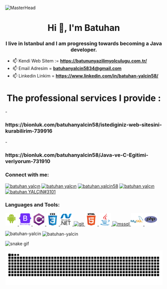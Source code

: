 ![MasterHead](https://siberci.com/wp-content/uploads/2020/03/2020-yili-programlama-dilleri-1024x640.jpeg)

<h1 align="center">Hi 👋, I'm Batuhan</h1>
<h3 align="center">I live in Istanbul and I am progressing towards becoming a Java developer.</h3>

- 📫 Kendi Web Sitem := **https://batununyazilimyolculugu.com.tr/**
- 📫 Email Adresim = **batuhanyalcin5834@gmail.com**
- 📫 Linkedin Linkim = **https://www.linkedin.com/in/batuhan-yalcin58/**
<h1 align="center">The professional services I provide :</h1>
- <h3>https://bionluk.com/batuhanyalcin58/istediginiz-web-sitesini-kurabilirim-739916</h3>
- <h3>https://bionluk.com/batuhanyalcin58/Java-ve-C-Egitimi-veriyorum-731910</h3>


<h3 align="left">Connect with me:</h3>
<p align="left">
<a href="https://www.linkedin.com/in/batuhan-yal%C3%A7in-88862a33a/" target="blank"><img align="center" src="https://raw.githubusercontent.com/rahuldkjain/github-profile-readme-generator/master/src/images/icons/Social/linked-in-alt.svg" alt="batuhan yalçın" height="30" width="40" /></a>
<a href="https://fb.com/batuhan yalçın" target="blank"><img align="center" src="https://raw.githubusercontent.com/rahuldkjain/github-profile-readme-generator/master/src/images/icons/Social/facebook.svg" alt="batuhan yalçın" height="30" width="40" /></a>
<a href="https://instagram.com/batuhan.yalcin58" target="blank"><img align="center" src="https://raw.githubusercontent.com/rahuldkjain/github-profile-readme-generator/master/src/images/icons/Social/instagram.svg" alt="batuhan.yalcin58" height="30" width="40" /></a>
<a href="https://www.youtube.com/c/batuhan yalçın" target="blank"><img align="center" src="https://raw.githubusercontent.com/rahuldkjain/github-profile-readme-generator/master/src/images/icons/Social/youtube.svg" alt="batuhan yalçın" height="30" width="40" /></a>
<a href="https://discord.gg/batuhan YALÇIN#3101" target="blank"><img align="center" src="https://raw.githubusercontent.com/rahuldkjain/github-profile-readme-generator/master/src/images/icons/Social/discord.svg" alt="batuhan YALÇIN#3101" height="30" width="40" /></a>
</p>

<h3 align="left">Languages and Tools:</h3>
<p align="left"> <a href="https://developer.android.com" target="_blank" rel="noreferrer"> <img src="https://raw.githubusercontent.com/devicons/devicon/master/icons/android/android-original-wordmark.svg" alt="android" width="40" height="40"/> </a> <a href="https://getbootstrap.com" target="_blank" rel="noreferrer"> <img src="https://raw.githubusercontent.com/devicons/devicon/master/icons/bootstrap/bootstrap-plain-wordmark.svg" alt="bootstrap" width="40" height="40"/> </a> <a href="https://www.w3schools.com/cs/" target="_blank" rel="noreferrer"> <img src="https://raw.githubusercontent.com/devicons/devicon/master/icons/csharp/csharp-original.svg" alt="csharp" width="40" height="40"/> </a> <a href="https://www.w3schools.com/css/" target="_blank" rel="noreferrer"> <img src="https://raw.githubusercontent.com/devicons/devicon/master/icons/css3/css3-original-wordmark.svg" alt="css3" width="40" height="40"/> </a> <a href="https://dotnet.microsoft.com/" target="_blank" rel="noreferrer"> <img src="https://raw.githubusercontent.com/devicons/devicon/master/icons/dot-net/dot-net-original-wordmark.svg" alt="dotnet" width="40" height="40"/> </a> <a href="https://git-scm.com/" target="_blank" rel="noreferrer"> <img src="https://www.vectorlogo.zone/logos/git-scm/git-scm-icon.svg" alt="git" width="40" height="40"/> </a> <a href="https://www.w3.org/html/" target="_blank" rel="noreferrer"> <img src="https://raw.githubusercontent.com/devicons/devicon/master/icons/html5/html5-original-wordmark.svg" alt="html5" width="40" height="40"/> </a> <a href="https://www.java.com" target="_blank" rel="noreferrer"> <img src="https://raw.githubusercontent.com/devicons/devicon/master/icons/java/java-original.svg" alt="java" width="40" height="40"/> </a> <a href="https://www.microsoft.com/en-us/sql-server" target="_blank" rel="noreferrer"> <img src="https://www.svgrepo.com/show/303229/microsoft-sql-server-logo.svg" alt="mssql" width="40" height="40"/> </a> <a href="https://www.mysql.com/" target="_blank" rel="noreferrer"> <img src="https://raw.githubusercontent.com/devicons/devicon/master/icons/mysql/mysql-original-wordmark.svg" alt="mysql" width="40" height="40"/> </a> <a href="https://www.php.net" target="_blank" rel="noreferrer"> <img src="https://raw.githubusercontent.com/devicons/devicon/master/icons/php/php-original.svg" alt="php" width="40" height="40"/> </a> </p>

<p><img align="left" src="https://github-readme-stats.vercel.app/api/top-langs?username=batuhan-yalcin&show_icons=true&locale=en&layout=compact" alt="batuhan-yalcin" /></p>

<p>&nbsp;<img align="center" src="https://github-readme-stats.vercel.app/api?username=batuhan-yalcin&show_icons=true&locale=en" alt="batuhan-yalcin" /></p>


![snake gif](https://github.com/Batuhan-Yalcin/Batuhan-Yalcin/blob/output/github-contribution-grid-snake.gif)


<picture>
  <source media="(prefers-color-scheme: dark)" srcset="https://raw.githubusercontent.com/Batuhan-Yalcin/Batuhan-Yalcin/output/github-contribution-grid-snake-dark.svg">
  <source media="(prefers-color-scheme: light)" srcset="https://raw.githubusercontent.com/Batuhan-Yalcin/Batuhan-Yalcin/output/github-contribution-grid-snake.svg">
  <img alt="github contribution grid snake animation" src="https://raw.githubusercontent.com/Batuhan-Yalcin/Batuhan-Yalcin/output/github-contribution-grid-snake.svg">
</picture>
